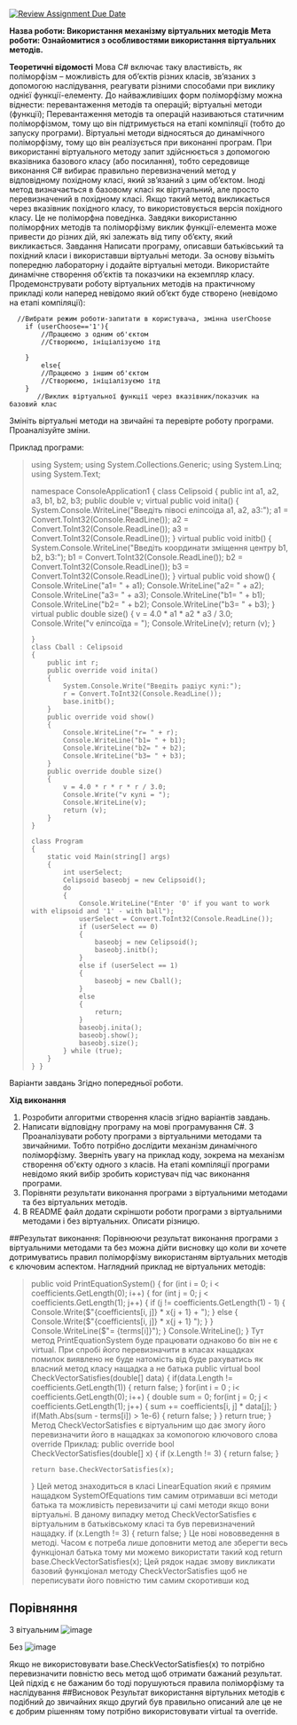 [![Review Assignment Due Date](https://classroom.github.com/assets/deadline-readme-button-24ddc0f5d75046c5622901739e7c5dd533143b0c8e959d652212380cedb1ea36.svg)](https://classroom.github.com/a/5ZerStQK)

**Назва роботи: Використання механізму віртуальних методів
Мета роботи: Ознайомитися з особливостями використання віртуальних методів.** 

**Теоретичні відомості**
Мова С# включає таку властивість, як поліморфізм – можливість для об’єктів різних класів, зв’язаних з допомогою наслідування, реагувати різними способами при виклику однієї функції-елементу. До найважливіших форм поліморфізму можна віднести:
перевантаження методів та операцій;
віртуальні методи (функції);
Перевантаження методів та операцій називаються статичним поліморфізмом, тому що він підтримується на етапі компіляції (тобто до запуску програми). Віртуальні методи відносяться до динамічного поліморфізму, тому що він реалізується при виконанні програм.
При використанні віртуального методу запит здійснюється з допомогою вказівника базового класу (або посилання), тобто середовище виконання С# вибирає правильно перевизначений метод у відповідному похідному класі, який зв’язаний з цим об’єктом.
Іноді метод визначається в базовому класі як віртуальний, але просто перевизначений в похідному класі. Якщо такий метод викликається через вказівник похідного класу, то використовується версія похідного класу. Це не поліморфна поведінка.
Завдяки використанню поліморфних методів та поліморфізму виклик функції-елемента може привести до різних дій, які залежать від типу об’єкту, який викликається.
Завдання
Написати програму, описавши батьківський та похідний класи і використавши віртуальні методи. За основу візьміть попередню лабораторну і додайте віртуальні методи. Використайте динамічне створення об’єктів та показчики на екземпляр класу. 
Продемонструвати роботу віртуальних методів на практичному прикладі коли наперед невідомо який об’єкт буде створено (невідомо на етапі компіляції):
  

      //Вибрати режим роботи-запитати в користувача, змінна userChoose
        if (userChoose=='1'){
            //Працюємо з одним об'єктом
            //Створюємо, ініціалізуємо ітд
    
        }
            else{
            //Працюємо з іншим об'єктом
            //Створюємо, ініціалізуємо ітд
        }
           //Виклик віртуальної функції через вказівник/показчик на базовий клас

Змініть віртуальні методи на звичайні та перевірте роботу програми. Проаналізуйте зміни.


Приклад програми:


> using System; using System.Collections.Generic; using System.Linq;
> using System.Text;
> 
> namespace ConsoleApplication1 {
>     class Celipsoid
>     {
>         public int a1, a2, a3, b1, b2, b3;
>         public double v;
>         virtual public void inita()
>         {
>             System.Console.WriteLine("Введiть пiвосi елiпсоїда a1, a2, a3:");
>             a1 = Convert.ToInt32(Console.ReadLine());
>             a2 = Convert.ToInt32(Console.ReadLine());
>             a3 = Convert.ToInt32(Console.ReadLine());
>         }
>         virtual public void initb()
>         {
>             System.Console.WriteLine("Введiть координати змiщення центру b1, b2, b3:");
>             b1 = Convert.ToInt32(Console.ReadLine());
>             b2 = Convert.ToInt32(Console.ReadLine());
>             b3 = Convert.ToInt32(Console.ReadLine());
>         }
>         virtual public void show()
>         {
>             Console.WriteLine("a1= " + a1);
>             Console.WriteLine("a2= " + a2);
>             Console.WriteLine("a3= " + a3);
>             Console.WriteLine("b1= " + b1);
>             Console.WriteLine("b2= " + b2);
>             Console.WriteLine("b3= " + b3);
>         }
>         virtual public double size()
>         {
>             v = 4.0 * a1 * a2 * a3 / 3.0;
>             Console.Write("v елiпсоїда = ");
>             Console.WriteLine(v);
>             return (v);
>         }
> 
>     }
>     class Cball : Celipsoid
>     {
>         public int r;
>         public override void inita()
>         {
>             System.Console.Write("Введiть радiус кулi:");
>             r = Convert.ToInt32(Console.ReadLine());
>             base.initb();
>         }
>         public override void show()
>         {
>             Console.WriteLine("r= " + r);
>             Console.WriteLine("b1= " + b1);
>             Console.WriteLine("b2= " + b2);
>             Console.WriteLine("b3= " + b3);
>         }
>         public override double size()
>         {
>             v = 4.0 * r * r * r / 3.0;
>             Console.Write("v кулi = ");
>             Console.WriteLine(v);
>             return (v);
>         }
>     }
> 
>     class Program
>     {
>         static void Main(string[] args)
>         {
>             int userSelect;
>             Celipsoid baseobj = new Celipsoid();
>             do
>             {
>                 Console.WriteLine("Enter '0' if you want to work with elipsoid and '1' - with ball");
>                 userSelect = Convert.ToInt32(Console.ReadLine());
>                 if (userSelect == 0)
>                 {
>                     baseobj = new Celipsoid();
>                     baseobj.initb();
>                 }
>                 else if (userSelect == 1)
>                 {
>                     baseobj = new Cball();
>                 }
>                 else
>                 {
>                     return;
>                 }
>                 baseobj.inita();
>                 baseobj.show();
>                 baseobj.size();
>             } while (true);
>         }
>     } }



Варіанти завдань 
Згідно попередньої роботи.

**Хід виконання**
1.	Розробити алгоритми створення класів згідно варіантів завдань.
2.	Написати відповідну програму на мові програмування С#. 
3		Проаналізувати роботу програми з віртуальними методами та звичайними. Тобто потрібно дослідити механізм динамічного поліморфізму. Зверніть увагу на приклад коду, зокрема на механізм створення об'єкту одного з класів. На етапі компіляції програми невідомо який вибір зробить користувач під час виконання програми. 
4.	Порівняти результати виконання програми з віртуальними методами та без віртуальних методів.
5.	В README файл додати скріншоти роботи програми з віртуальними методами і без віртуальних. Описати різницю. 

##Результат виконання:
Порівнюючи результат виконання програми з віртуальними методами та без можна дійти висновку що коли ви хочете дотримуватись правил поліморфізму використаням віртуальних методів є ключовим аспектом. 
Наглядний приклад не віртуальних методів:
> public void PrintEquationSystem()
>    {
>        for (int i = 0; i < coefficients.GetLength(0); i++)
>        {
>            for (int j = 0; j < coefficients.GetLength(1); j++)
>            {
>                if (j != coefficients.GetLength(1) - 1)
>                {
>                    Console.Write($"{coefficients[i, j]} * x{j + 1} + ");
>                }
>                else
>                {
>                     Console.Write($"{coefficients[i, j]} * x{j + 1} ");
>               }
>            }
>            Console.WriteLine($"= {terms[i]}");
>        }
>        Console.WriteLine();
>    }
Тут метод PrintEquationSystem буде працювати однаково бо він не є virtual. При спробі його перевизначити в класах нащадках помилок виявлено не буде натомість від буде рахуватись як власний метод класу нащадка а не батька
> public virtual bool CheckVectorSatisfies(double[] data)
> {
>     if(data.Length != coefficients.GetLength(1))
>     {
>         return false;
>     }
>     for(int i = 0 ; i< coefficients.GetLength(0); i++)
>     {
>         double sum = 0;
>         for(int j = 0; j < coefficients.GetLength(1); j++)
>         {
>             sum += coefficients[i, j] * data[j];
>         }
>         if(Math.Abs(sum - terms[i]) > 1e-6)
>         {
>             return false;
>         }
>     }
>     return true;
> }
Метод CheckVectorSatisfies є віртуальним що дає змогу його перевизначити його в нащадках за комопогою ключового слова override
Приклад:
> public override bool CheckVectorSatisfies(double[] x)
> {
>     if (x.Length != 3)
>     {
>         return false;
>     }
> 
>     return base.CheckVectorSatisfies(x);
> }
Цей метод знаходиться в класі LinearEquation який є прямим нащадком SystemOfEquations тим самим отримавши всі методи батька та можливість перевизачити ці самі методи якщо вони віртуальні. В даному випадку метод CheckVectorSatisfies є віртуальним в батьківському класі та був перевизначений нащадку.
>     if (x.Length != 3)
>     {
>         return false;
>     }
Це нові нововведення в методі. Часом є потреба лише доповнити метод але зберегти весь функціонал батька тому ми можемо використати такий код
> return base.CheckVectorSatisfies(x); 
Цей рядок надає змову викликати базовий функціонал методу CheckVectorSatisfies щоб не переписувати його повністю тим самим скоротивши код
## Порівняння
З вітуальним 
![image](https://github.com/olehSokalskyi/04-polymorphism-olehSokalskyi/assets/162996249/040f81d7-cd04-452e-b866-fe9783cb438c)

Без
![image](https://github.com/olehSokalskyi/04-polymorphism-olehSokalskyi/assets/162996249/b4341d81-3cf3-4767-8c88-c91793b427bd)

Якщо не використовувати base.CheckVectorSatisfies(x) то потрібно перевизначити повністю весь метод щоб отримати бажаний результат.
Цей підхід є не бажаним бо тоді порушуються правила поліморфізму та наслідування
##Висновок
Результат використання віртульних методів є подібний до звичайних якщо другий був правильно описаний але це не є добрим рішенням тому потрібно використовувати virtual та override.

